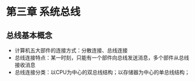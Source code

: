 # 第三章 系统总线

## 总线基本概念

- 计算机五大部件的连接方式：分散连接、总线连接
- 总线连接特点：某一时刻，只能有一个部件向总线发送消息，多个部件从总线接收消息
- 总线连接分类：以CPU为中心的双总线结构；以存储器为中心的单总线结构；